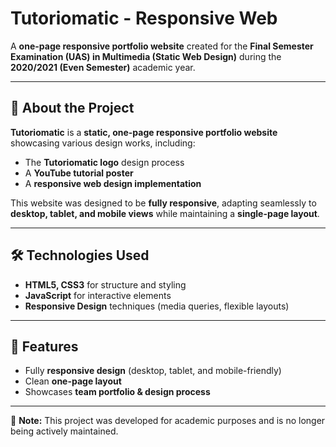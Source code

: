 # Tutoriomatic - Responsive Web  

A **one-page responsive portfolio website** created for the **Final Semester Examination (UAS) in Multimedia (Static Web Design)** during the **2020/2021 (Even Semester)** academic year.   

---

## 📖 About the Project  
**Tutoriomatic** is a **static, one-page responsive portfolio website** showcasing various design works, including:  
- The **Tutoriomatic logo** design process  
- A **YouTube tutorial poster**  
- A **responsive web design implementation**  

This website was designed to be **fully responsive**, adapting seamlessly to **desktop, tablet, and mobile views** while maintaining a **single-page layout**.  

---

## 🛠️ Technologies Used  
- **HTML5, CSS3** for structure and styling  
- **JavaScript** for interactive elements  
- **Responsive Design** techniques (media queries, flexible layouts)  

---

## 🚀 Features  
- Fully **responsive design** (desktop, tablet, and mobile-friendly)  
- Clean **one-page layout**  
- Showcases **team portfolio & design process**  

---

📌 **Note:** This project was developed for academic purposes and is no longer being actively maintained.  
